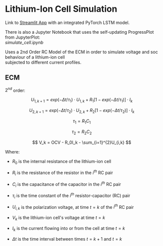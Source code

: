 # Lithium-Ion Cell Simulation

Link to [Streamlit App](https://att-ar-ecm-battery-simulation-lfp-simulate-gawm41.streamlitapp.com/) with an integrated PyTorch LSTM model.

There is also a Jupyter Notebook that uses the self-updating ProgressPlot from JupyterPlot:<br> *simulate_cell.ipynb*

Uses a 2nd Order RC Model of the ECM in order to simulate voltage and soc behaviour of a lithium-ion cell<br>
subjected to different current profiles.

## ECM <a id = "ecm"></a>

$2^{nd}$ order:

$$ U_{1,k+1} = exp(-\Delta t/\tau_1)\cdot U_{1,k} + R_1[1 - exp(-\Delta t/\tau_1)]\cdot I_k $$

$$ U_{2,k+1} = exp(-\Delta t/\tau_2)\cdot U_{2,k} + R_2[1 - exp(-\Delta t/\tau_2)]\cdot I_k $$

$$ \tau_1 = R_1C_1 $$

$$ \tau_2 = R_2C_2 $$
 
$$ V_k = OCV - R_0I_k - \sum_{i=1}^{2}U_{i,k} $$

Where:

 - $R_0$ is the internal resistance of the lithium-ion cell
 
 - $R_i$ is the resistance of the resistor in the $i^{th}$ RC pair
 
 - $C_i$ is the capacitance of the capacitor in the $i^{th}$ RC pair

 - $\tau_i$ is the time constant of the $i^{th}$ resistor-capacitor (RC) pair
 
 - $U_{i,k}$ is the polarization voltage, at time $t = k$ of the $i^{th}$ RC pair 
 
 - $V_k$ is the lithium-ion cell's voltage at time $t = k$
 
 - $I_k$ is the current flowing into or from the cell at time $t = k$
 
 - $\Delta t$ is the time interval between times $t = k+1$ and $t = k$
 
